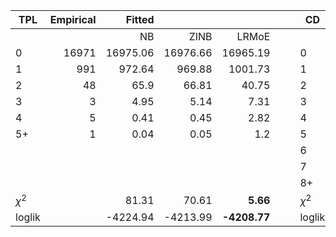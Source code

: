 | TPL      | Empirical |   Fitted |          |              |   |   | CD       | Empirical |    Fitted |           |               |
|----------|----------:|---------:|---------:|-------------:|---|---|----------|----------:|----------:|----------:|--------------:|
|          |           |       NB |     ZINB |        LRMoE |   |   |          |           |        NB |      ZINB |         LRMoE |
| 0        |     16971 | 16975.06 | 16976.66 |     16965.19 |   |   | 0        |     14182 |  14177.32 |   14205.6 |      14188.88 |
| 1        |       991 |   972.64 |   969.88 |      1001.73 |   |   | 1        |      2499 |   2498.57 |   2386.71 |       2484.87 |
| 2        |        48 |     65.9 |    66.81 |        40.75 |   |   | 2        |       752 |    810.45 |    883.92 |        777.23 |
| 3        |         3 |     4.95 |     5.14 |         7.31 |   |   | 3        |       359 |    307.02 |    333.24 |        317.83 |
| 4        |         5 |     0.41 |     0.45 |         2.82 |   |   | 4        |       129 |    125.77 |    127.56 |        155.43 |
| 5+       |         1 |     0.04 |     0.05 |          1.2 |   |   | 5        |        66 |     54.19 |     49.51 |         64.01 |
|          |           |          |          |              |   |   | 6        |        22 |     24.22 |     19.46 |         22.04 |
|          |           |          |          |              |   |   | 7        |         7 |     11.15 |      7.74 |          6.52 |
|          |           |          |          |              |   |   | 8+       |         3 |      10.3 |      5.26 |          2.19 |
| $\chi^2$ |           |    81.31 |    70.61 |     **5.66** |   |   | $\chi^2$ |           |     22.59 |     33.88 |     **11.13** |
| loglik   |           | -4224.94 | -4213.99 | **-4208.77** |   |   | loglik   |           | -13279.18 | -13204.95 | **-13178.68** |